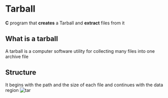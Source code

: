 # Tarball
<b>C</b> program that <b>creates</b> a Tarball and <b>extract</b> files from it
## What is a tarball
A tarball is a computer software utility for collecting many files into one archive file

## Structure
It begins with the path and the size of each file and continues with the data region
![tar](https://user-images.githubusercontent.com/36489953/38105095-61a89274-338b-11e8-8a34-12ff8cab2c91.PNG)

